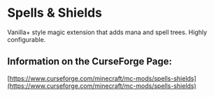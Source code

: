 # Spells & Shields
Vanilla+ style magic extension that adds mana and spell trees. Highly configurable.
## Information on the CurseForge Page:
[https://www.curseforge.com/minecraft/mc-mods/spells-shields](https://www.curseforge.com/minecraft/mc-mods/spells-shields)
